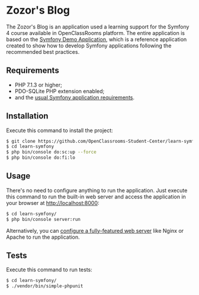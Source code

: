 Zozor's Blog
============

The Zozor's Blog is an application used a learning support for the Symfony 4 course available in OpenClassRooms platform.
The entire application is based on the [Symfony Demo Application](https://github.com/symfony/demo), which is a reference application created to show how
to develop Symfony applications following the recommended best practices.

Requirements
------------

  * PHP 7.1.3 or higher;
  * PDO-SQLite PHP extension enabled;
  * and the [usual Symfony application requirements][1].

Installation
------------

Execute this command to install the project:

```bash
$ git clone https://github.com/OpenClassrooms-Student-Center/learn-symfony.git
$ cd learn-symfony
$ php bin/console do:sc:up --force
$ php bin/console do:fi:lo
```

Usage
-----

There's no need to configure anything to run the application. Just execute this
command to run the built-in web server and access the application in your
browser at <http://localhost:8000>:

```bash
$ cd learn-symfony/
$ php bin/console server:run
```

Alternatively, you can [configure a fully-featured web server][2] like Nginx
or Apache to run the application.

Tests
-----

Execute this command to run tests:

```bash
$ cd learn-symfony/
$ ./vendor/bin/simple-phpunit
```

[1]: https://symfony.com/doc/current/reference/requirements.html
[2]: https://symfony.com/doc/current/cookbook/configuration/web_server_configuration.html

